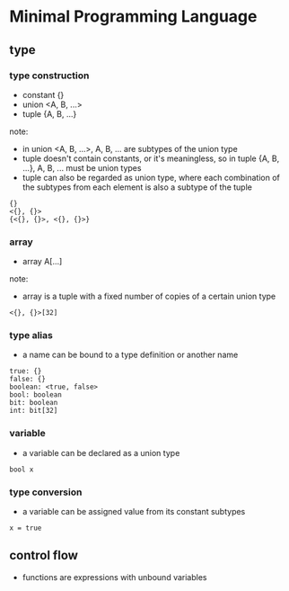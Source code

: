 # Minimal Programming Language

## type

### type construction

- constant {}
- union <A, B, ...>
- tuple {A, B, ...}

note:
- in union <A, B, ...>, A, B, ... are subtypes of the union type
- tuple doesn't contain constants, or it's meaningless, so in tuple {A, B, ...}, A, B, ... must be union types
- tuple can also be regarded as union type, where each combination of the subtypes from each element is also a subtype of the tuple

```
{}
<{}, {}>
{<{}, {}>, <{}, {}>}
```

### array

- array A[...]

note:
- array is a tuple with a fixed number of copies of a certain union type

```
<{}, {}>[32]
```

### type alias

- a name can be bound to a type definition or another name

```
true: {}
false: {}
boolean: <true, false>
bool: boolean
bit: boolean
int: bit[32]
```

### variable

- a variable can be declared as a union type

```
bool x
```

### type conversion

- a variable can be assigned value from its constant subtypes

```
x = true
```

## control flow

- functions are expressions with unbound variables
